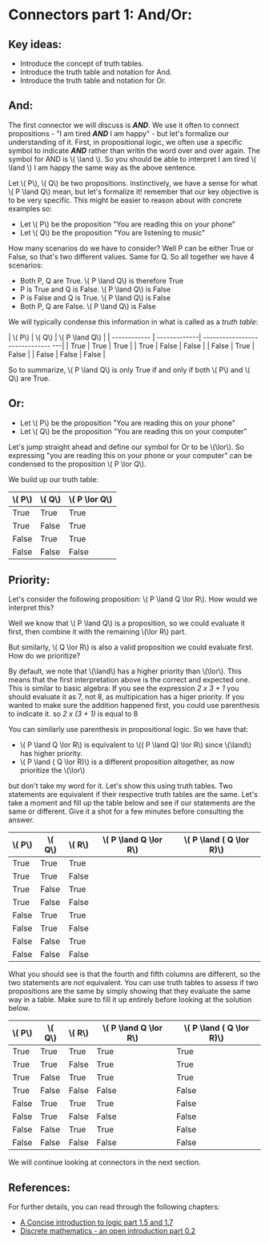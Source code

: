 # Connectors part 1: And/Or:

## Key ideas:
- Introduce the concept of truth tables.
- Introduce the truth table and notation for And.
- Introduce the truth table and notation for Or.

## And:
The first connector we will discuss is ***AND***. We use it often to connect propositions - "I am tired ***AND*** I am happy" - but let's formalize our understanding of it. First, in propositional logic, we often use a specific symbol to indicate ***AND*** rather than writin the word over and over again. The symbol for AND is \\( \land \\). So you should be able to interpret I am tired \\( \land \\) I am happy the same way as the above sentence.

Let \\( P\\), \\( Q\\) be two propositions. Instinctively, we have a sense for what \\( P \land  Q\\) mean, but let's formalize it! remember that our key objective is to be very specific. This might be easier to reason about with concrete examples so:
- Let \\( P\\) be the proposition "You are reading this on your phone"
- Let \\( Q\\) be the proposition "You are listening to music"

How many scenarios do we have to consider? Well P can be either True or False, so that's two different values. Same for Q. So all together we have 4 scenarios:
- Both P, Q are True. \\( P \land  Q\\) is therefore True
- P is True and Q is False. \\( P \land  Q\\) is False
- P is False and Q is True. \\( P \land  Q\\) is False
- Both P, Q are False. \\( P \land  Q\\) is False

We will typically condense this information in what is called as a *truth table*:

| \\( P\\) | \\( Q\\) | \\( P \land  Q\\) |
| ------------ | -------------| ------------------------------ ---|
| True | True | True |
| True | False | False | 
| False | True | False | 
| False | False | False | 

So to summarize, \\( P \land  Q\\) is only True if and only if both \\( P\\) and \\( Q\\) are True.

## Or:

- Let \\( P\\) be the proposition "You are reading this on your phone"
- Let \\( Q\\) be the proposition "You are reading this on your computer"

Let's jump straight ahead and define our symbol for Or to be \\(\lor\\). So expressing  "you are reading this on your phone or your computer" can be condensed to the proposition \\( P \lor  Q\\). 

We build up our truth table:

| \\( P\\) | \\( Q\\) | \\( P \lor  Q\\) |
| ------------ | -------------| -----------------------------------|
| True | True | True |
| True | False | True | 
| False | True | True | 
| False | False | False | 

## Priority:
Let's consider the following proposition: \\( P \land  Q \lor  R\\). How would we interpret this?

Well we know that \\( P \land  Q\\) is a proposition, so we could evaluate it first, then combine it with the remaining \\(\lor  R\\) part.

But similarly, \\( Q \lor  R\\) is also a valid proposition we could evaluate first. How do we prioritize? 

By default, we note that \\(\land\\) has a higher priority than \\(\lor\\). This means that the first interpretation above is the correct and expected one. 
This is similar to basic algebra: If you see the expression *2 x 3 + 1* you should evaluate it as 7, not 8, as multipication has a higer priority. If you wanted to make sure the addition happened first, you could use parenthesis to indicate it. so *2 x (3 + 1)* is equal to 8

You can similarly use parenthesis in propositional logic. So we have that:
- \\( P \land  Q \lor  R\\) is equivalent to  \\(( P \land  Q) \lor  R\\) since \\(\land\\) has higher priority.
-  \\( P \land ( Q \lor  R)\\) is a different proposition altogether, as now prioritize the \\(\lor\\)

but don't take my word for it. Let's show this using truth tables. Two statements are equivalent if their respective truth tables are the same. Let's take a moment and fill up the table below and see if our statements are the same or different. Give it a shot for a few minutes before consulting the answer.

| \\( P\\) | \\( Q\\) | \\( R\\) | \\( P \land  Q \lor  R\\) | \\( P \land ( Q \lor  R)\\) |
| ------------ | -------------| -----------------------------------|--|---| 
| True | True | True | | |
| True | True | False | | |
| True | False | True | | |
| True | False | False | | |
| False | True | True | | |
| False | True | False | | |
| False | False | True | | |
| False | False | False | | |

What you should see is that the fourth and fifth columns are different, so the two statements are *not* equivalent. You can use truth tables to assess if two propositions are the same by simply showing that they evaluate the same way in a table. Make sure to fill it up entirely before looking at the solution below.


| \\( P\\) | \\( Q\\) | \\( R\\) | \\( P \land  Q \lor  R\\) | \\( P \land ( Q \lor  R)\\) |
| ------------ | -------------| -----------------------------------|--|---| 
| True | True | True | True| True |
| True | True | False | True | True |
| True | False | True | True | True |
| True | False | False | False | False |
| False | True | True | True | False |
| False | True | False | False | False |
| False | False | True | True | False |
| False | False | False | False| False |

We will continue looking at connectors in the next section.

## References:

For further details, you can read through the following chapters:
- [A Concise introduction to logic part 1.5 and 1.7](https://open.umn.edu/opentextbooks/textbooks/452)
- [Discrete mathematics - an open introduction part 0.2](http://discrete.openmathbooks.org/dmoi3/sec_propositional.html)
